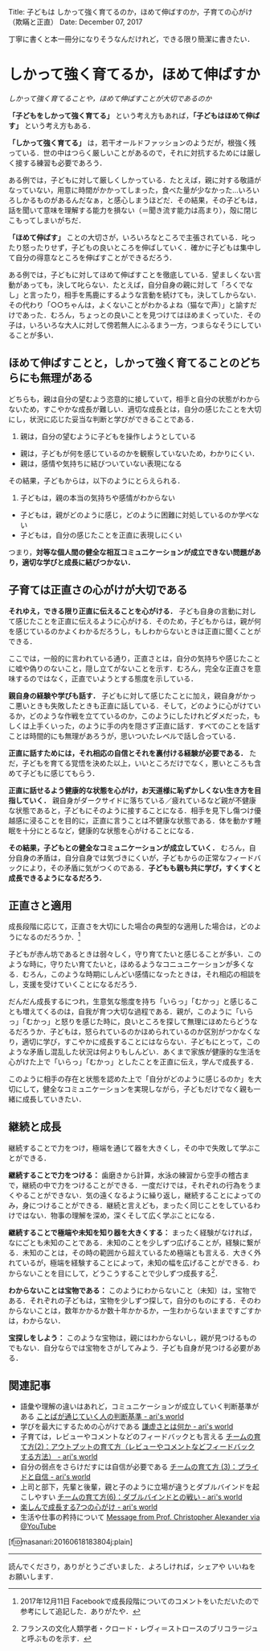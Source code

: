 Title: 子どもは しかって強く育てるのか，ほめて伸ばすのか，子育ての心がけ（欺瞞と正直）
Date: December 07, 2017

丁寧に書くと本一冊分になりそうなんだけれど，できる限り簡潔に書きたい．


# しかって強く育てるか，ほめて伸ばすか
*しかって強く育てることや，ほめて伸ばすことが大切であるのか*

**「子どもをしかって強く育てる」** という考え方もあれば，**「子どもはほめて伸ばす」** という考え方もある．

**「しかって強く育てる」** は，若干オールドファッションのようだが，根強く残っている．世の中はつらく厳しいことがあるので，それに対抗するためには厳しく接する練習も必要であろう．

ある例では，子どもに対して厳しくしかっている．たとえば，親に対する敬語がなっていない，用意に時間がかかってしまった，食べた量が少なかった…いろいろしかるものがあるんだなぁ，と感心しまうほどだ．その結果，その子どもは，話を聞いて意味を理解する能力を損ない（＝聞き流す能力は高まり），殻に閉じこもってしまいがちだ．

**「ほめて伸ばす」** ことの大切さが，いろいろなところで主張されている．叱ったり怒ったりせず，子どもの良いところを伸ばしていく．確かに子どもは集中して自分の得意なところを伸ばすことができるだろう．

ある例では，子どもに対してほめて伸ばすことを徹底している．望ましくない言動があっても，決して叱らない．たとえば，自分自身の親に対して「ろくでなし」と言ったり，相手を馬鹿にするような言動を続けても，決してしからない．その代わり「○○ちゃんは，よくないことがわかるよね（猫なで声）」と諭すだけであった．むろん，ちょっとの良いことを見つけてはほめまくっていた．その子は，いろいろな大人に対して傍若無人にふるまう一方，つまらなそうにしていることが多い．

## ほめて伸ばすことと，しかって強く育てることのどちらにも無理がある
どちらも，親は自分の望むよう恣意的に接していて，相手と自分の状態がわからないため，すこやかな成長が難しい．適切な成長とは，自分の感じたことを大切にし，状況に応じた妥当な判断と学びができることである．

1. 親は，自分の望むように子どもを操作しようとしている
- 親は，子どもが何を感じているのかを観察していないため，わかりにくい．
- 親は，感情や気持ちに結びついていない表現になる

その結果，子どもからは，以下のようにとらえられる．

1. 子どもは，親の本当の気持ちや感情がわからない
- 子どもは，親がどのように感じ，どのように困難に対処しているのか学べない
- 子どもは，自分の感じたことを正直に表現しにくい

つまり，**対等な個人間の健全な相互コミュニケーションが成立できない問題があり，適切な学びと成長に結びつかない．**

## 子育ては正直さの心がけが大切である

**それゆえ，できる限り正直に伝えることを心がける．**
子ども自身の言動に対して感じたことを正直に伝えるように心がける．そのため，子どもからは，親が何を感じているのかよくわかるだろうし，もしわからないときは正直に聞くことができる．

ここでは，一般的に言われている通り，正直さとは，自分の気持ちや感じたことに嘘や偽りのないこと，隠し立てがないことを示す．むろん，完全な正直さを意味するのではなく，正直でいようとする態度を示している．

**親自身の経験や学びも話す．**
子どもに対して感じたことに加え，親自身がかっこ悪いときも失敗したときも正直に話している．そして，どのように心がけているか，どのような作戦を立てているのか，このようにしたけれどダメだった，もしくは上手くいった，のように手の内を隠さず正直に話す．すべてのことを話すことは時間的にも無理があろうが，思いついたレベルで話し合っている．

**正直に話すためには，それ相応の自信とそれを裏付ける経験が必要である．**
ただ，子どもを育てる覚悟を決めた以上，いいところだけでなく，悪いところも含めて子どもに感じてもらう．

**正直に話せるよう健康的な状態を心がけ，お天道様に恥ずかしくない生き方を目指していく．**
親自身がダークサイドに落ちている／疲れているなど親が不健康な状態であると，子どもにそのように接することになる．相手を見下し傷つけ優越感に浸ることを目的に，正直に言うことは不健康な状態である．体を動かす睡眠を十分にとるなど，健康的な状態を心がけることになる．

**その結果，子どもとの健全なコミュニケーションが成立していく．**
むろん，自分自身の矛盾は，自分自身では気づきにくいが，子どもからの正常なフィードバックにより，その矛盾に気がつくのである．**子どもも親も共に学び，すくすくと成長できるようになるだろう．**


## 正直さと適用

成長段階に応じて，正直さを大切にした場合の典型的な適用した場合は，どのようになるのだろうか．[^20171211]

[^20171211]: 2017年12月11日 Facebookで成長段階についてのコメントをいただいたので参考にして追記した．ありがたや．

子どもが赤ん坊であるときは弱々しく，守り育てたいと感じることが多い．このような時に，守りたい育てたいと，ほめるようなコニュニケーションが多くなる．むろん，このような時期にしんどい感情になったときは，それ相応の相談をし，支援を受けていくことになるだろう．

だんだん成長するにつれ，生意気な態度を持ち「いらっ」「むかっ」と感じることも増えてくるのは，自我が育つ大切な過程である．親が，このように「いらっ」「むかっ」と怒りを感じた時に，良いところを探して無理にほめたらどうなるだろうか．子どもは，怒られているのかほめられているのか区別がつかなくなり，適切に学び，すこやかに成長することにはならない．子どもにとって，このような矛盾し混乱した状況は何よりもしんどい．あくまで家族が健康的な生活を心がけた上で「いらっ」「むかっ」としたことを正直に伝え，学んで成長する．

このように相手の存在と状態を認めた上で「自分がどのように感じるのか」を大切にして，健全なコミュニケーションを実現しながら，子どもだけでなく親も一緒に成長していきたい．



## 継続と成長
継続することで力をつけ，極端を通じて器を大きくし，その中で失敗して学ぶことができる．

**継続することで力をつける：**
歯磨きから計算，水泳の練習から空手の稽古まで，継続の中で力をつけることができる．一度だけでは，それぞれの行為をうまくやることができない．気の遠くなるように繰り返し，継続することによってのみ，身につけることができる．継続と言えども，まったく同じことをしているわけではない．物事の理解を深め，深くそして広く学ぶことになる．

**継続することで極端や未知を知り器を大きくする：**
まったく経験がなければ，なにごとも未知のことである．未知のことを少しずつ広げることが，経験に繋がる．未知のことは，その時の範囲から超えているため極端とも言える．大きく外れているが，極端を経験することによって，未知の幅を広げることができる．わからないことを目にして，どうこうすることで少しずつ成長する[^bricolage]．

[^bricolage]: フランスの文化人類学者・クロード・レヴィ＝ストロースのブリコラージュと呼ぶものを示す．

**わからないことは宝物である：**
このようにわからないこと（未知）は，宝物である．それぞれの子どもは，宝物を少しずつ探して，自分のものにする．そのわからないことは，数年かかるか数十年かかるか，一生わからないままですごすかは，わからない．

**宝探しをしよう：**
このような宝物は，親にはわからないし，親が見つけるものでもない．自分ならでは宝物をさがしてみよう．子ども自身が見つける必要がある．

## 関連記事
- 語彙や理解の違いはあれど，コミュニケーションが成立していく判断基準がある [ことばが通じていく人の判断基準 - ari's world](http://motohasi.hatenablog.com/entry/2017/01/07/001828)
- 学びを最大にするための心がけである [謙虚さとは何か - ari's world](http://motohasi.hatenablog.com/entry/2014/03/09/045233)
- 子育ては，レビューやコメントなどのフィードバックとも言える [チームの育て方(2)：アウトプットの育て方（レビューやコメントなどフィードバックする方法） - ari's world](http://motohasi.hatenablog.com/entry/2014/06/05/090006)
- 自分の弱点をさらけだすには自信が必要である [チームの育て方 (3)：プライドと自信 - ari's world](http://motohasi.hatenablog.com/entry/2014/06/06/020242)
- 上司と部下，先輩と後輩，親と子のように立場が違うとダブルバインドを起こしやすい [チームの育て方(6)：ダブルバインドとの戦い - ari's world](http://motohasi.hatenablog.com/entry/2014/09/12/100611)
- [楽しんで成長する7つの心がけ - ari's world](http://motohasi.hatenablog.com/entry/2014/02/11/045934)
- 生活や仕事の矜持について [Message from Prof. Christopher Alexander via @YouTube](https://youtu.be/jpXNlOxupmM)

[f:id:masanari:20160618183804j:plain]

---
読んでくださり，ありがとうございました．よろしければ，シェアや いいねをお願いします．
